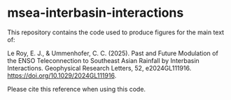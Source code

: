 # msea-interbasin-interactions
This repository contains the code used to produce figures for the main text of:

Le Roy, E. J., & Ummenhofer, C. C. (2025). Past and Future Modulation of the ENSO Teleconnection to Southeast Asian Rainfall by Interbasin Interactions. Geophysical Research Letters, 52, e2024GL111916. https://doi.org/10.1029/2024GL111916.

Please cite this reference when using this code.
